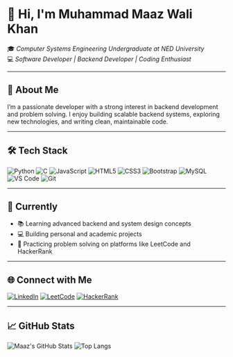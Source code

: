 # 👋 Hi, I'm Muhammad Maaz Wali Khan

🎓 *Computer Systems Engineering Undergraduate at NED University*  
💻 *Software Developer | Backend Developer | Coding Enthusiast*

---

## 🧠 About Me

I’m a passionate developer with a strong interest in backend development and problem solving. I enjoy building scalable backend systems, exploring new technologies, and writing clean, maintainable code.

---

## 🛠️ Tech Stack

![Python](https://img.shields.io/badge/Python-3670A0?style=for-the-badge&logo=python&logoColor=white)
![C](https://img.shields.io/badge/C-00599C?style=for-the-badge&logo=c&logoColor=white)
![JavaScript](https://img.shields.io/badge/JavaScript-F7DF1E?style=for-the-badge&logo=javascript&logoColor=black)
![HTML5](https://img.shields.io/badge/HTML5-E34F26?style=for-the-badge&logo=html5&logoColor=white)
![CSS3](https://img.shields.io/badge/CSS3-1572B6?style=for-the-badge&logo=css3&logoColor=white)
![Bootstrap](https://img.shields.io/badge/Bootstrap-563D7C?style=for-the-badge&logo=bootstrap&logoColor=white)
![MySQL](https://img.shields.io/badge/MySQL-00000F?style=for-the-badge&logo=mysql&logoColor=white)
![VS Code](https://img.shields.io/badge/VS%20Code-007ACC?style=for-the-badge&logo=visual-studio-code&logoColor=white)
![Git](https://img.shields.io/badge/Git-F05032?style=for-the-badge&logo=git&logoColor=white)

---

## 🚀 Currently

- 📚 Learning advanced backend and system design concepts
- 💻 Building personal and academic projects
- 🧩 Practicing problem solving on platforms like LeetCode and HackerRank

---

## 🌐 Connect with Me

[![LinkedIn](https://img.shields.io/badge/LinkedIn-0077B5?style=for-the-badge&logo=linkedin&logoColor=white)](https://www.linkedin.com/in/mmaazwk27)
[![LeetCode](https://img.shields.io/badge/LeetCode-FFA116?style=for-the-badge&logo=leetcode&logoColor=black)](https://leetcode.com/u/mmaazwk27)
[![HackerRank](https://img.shields.io/badge/HackerRank-2EC866?style=for-the-badge&logo=hackerrank&logoColor=white)]((https://www.hackerrank.com/profile/mmaazwalik))

---

## 📈 GitHub Stats

![Maaz's GitHub Stats](https://github-readme-stats.vercel.app/api?username=mmaazwk27&show_icons=true&theme=default)
![Top Langs](https://github-readme-stats.vercel.app/api/top-langs/?username=mmaazwk27&layout=compact)

<!---
mmaazwk27/mmaazwk27 is a ✨ special ✨ repository because its `README.md` (this file) appears on your GitHub profile.
You can click the Preview link to take a look at your changes.
--->
